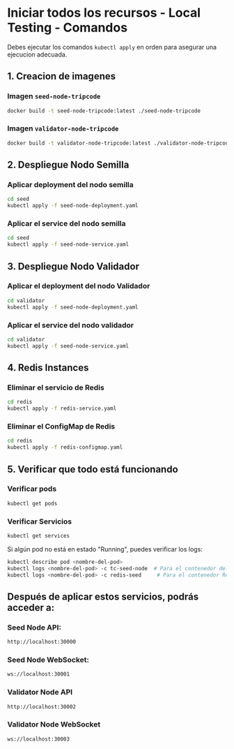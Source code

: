 # Iniciar todos los recursos - Local Testing - Comandos

Debes ejecutar los comandos `kubectl apply` en orden para asegurar una ejecucion adecuada.

## 1. Creacion de imagenes

### Imagen `seed-node-tripcode`
```bash
docker build -t seed-node-tripcode:latest ./seed-node-tripcode
```

### Imagen `validator-node-tripcode`
```bash
docker build -t validator-node-tripcode:latest ./validator-node-tripcode
```

## 2. Despliegue Nodo Semilla

### Aplicar deployment del nodo semilla
```bash
cd seed
kubectl apply -f seed-node-deployment.yaml
```

### Aplicar el service del nodo semilla
```bash
cd seed
kubectl apply -f seed-node-service.yaml
```

## 3. Despliegue Nodo Validador

### Aplicar el deployment del nodo Validador
```bash
cd validator
kubectl apply -f seed-node-deployment.yaml
```

### Aplicar el service del nodo validador
```bash
cd validator
kubectl apply -f seed-node-service.yaml
```

## 4. Redis Instances

### Eliminar el servicio de Redis
```bash
cd redis
kubectl apply -f redis-service.yaml
```

### Eliminar el ConfigMap de Redis
```bash
cd redis
kubectl apply -f redis-configmap.yaml
```

## 5. Verificar que todo está funcionando

### Verificar pods
```bash
kubectl get pods
```

### Verificar Servicios
```bash
kubectl get services
```

Si algún pod no está en estado "Running", puedes verificar los logs:
```bash
kubectl describe pod <nombre-del-pod>
kubectl logs <nombre-del-pod> -c tc-seed-node  # Para el contenedor del nodo
kubectl logs <nombre-del-pod> -c redis-seed     # Para el contenedor Redis
```

## Después de aplicar estos servicios, podrás acceder a:

### Seed Node API:
```bash
http://localhost:30000
```

### Seed Node WebSocket:
```bash
ws://localhost:30001
```

### Validator Node API
```bash
http://localhost:30002
```

### Validator Node WebSocket
```bash
ws://localhost:30003
```